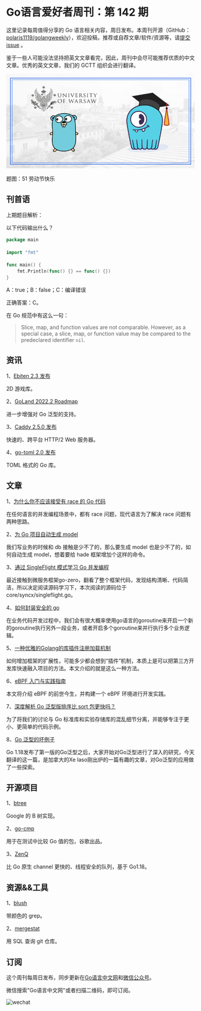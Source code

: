 # Go语言爱好者周刊：第 142 期

这里记录每周值得分享的 Go 语言相关内容，周日发布。本周刊开源（GitHub：[polaris1119/golangweekly](https://github.com/polaris1119/golangweekly)），欢迎投稿，推荐或自荐文章/软件/资源等，请[提交 issue](https://github.com/polaris1119/golangweekly/issues) 。

鉴于一些人可能没法坚持把英文文章看完，因此，周刊中会尽可能推荐优质的中文文章。优秀的英文文章，我们的 GCTT 组织会进行翻译。

![](imgs/issue142/cover.webp)

题图：51 劳动节快乐

## 刊首语

上期题目解析：

以下代码输出什么？

```go
package main

import "fmt"

func main() {
	fmt.Println(func() {} == func() {})
}
```

A：true；B：false；C：编译错误

正确答案：C。

在 Go 规范中有这么一句：

> Slice, map, and function values are not comparable. However, as a special case, a slice, map, or function value may be compared to the predeclared identifier `nil`. 

## 资讯

1、[Ebiten 2.3 发布](https://ebiten.org/documents/2.3.html)

2D 游戏库。

2、[GoLand 2022.2 Roadmap](https://blog.jetbrains.com/go/2022/04/28/goland-2022-2-roadmap/)

进一步增强对 Go 泛型的支持。

3、[Caddy 2.5.0 发布](https://github.com/caddyserver/caddy/releases/tag/v2.5.0)

快速的、跨平台 HTTP/2 Web 服务器。

4、[go-toml 2.0 发布](https://github.com/pelletier/go-toml)

TOML 格式的 Go 库。

## 文章

1、[为什么你不应该接受有 race 的 Go 代码](https://mp.weixin.qq.com/s/1LrULyUXIBJbGyiwmt2pvg)

在任何语言的并发编程场景中，都有 race 问题，现代语言为了解决 race 问题有两种思路。

2、[为 Go 项目自动生成 model](https://mp.weixin.qq.com/s/NiE-tgZHHtnEj1KT5tFWzg)

我们写业务的时候和 db 接触是少不了的，那么要生成 model 也是少不了的，如何自动生成 model，想着要给 hade 框架增加个这样的命令。

3、[通过 SingleFlight 模式学习 Go 并发编程](https://mp.weixin.qq.com/s/X0x-bYorzGuJ4R7DeB92pA)

最近接触到微服务框架go-zero，翻看了整个框架代码，发现结构清晰、代码简洁，所以决定阅读源码学习下，本次阅读的源码位于core/syncx/singleflight.go。

4、[如何封装安全的 go](https://mp.weixin.qq.com/s/UWakTncHOQxECiuH3T2HHA)

在业务代码开发过程中，我们会有很大概率使用go语言的goroutine来开启一个新的goroutine执行另外一段业务，或者开启多个goroutine来并行执行多个业务逻辑。

5、[一种优雅的Golang的库插件注册加载机制](https://mp.weixin.qq.com/s/VRl1I1NUU3Syw9rReUyHEQ)

如何增加框架的扩展性，可能多少都会想到“插件”机制，本质上是可以把第三方开发库快速融入项目的方法。本文介绍的就是这么一种方法。

6、[eBPF 入门与实践指南](https://mp.weixin.qq.com/s/gax8lokjYUbXBmj2RgcUVg)

本文将介绍 eBPF 的前世今生，并构建一个 eBPF 环境进行开发实践。

7、[深度解析 Go 泛型版排序比 sort 包更快吗？](https://mp.weixin.qq.com/s/xpxlgz1cP4x2-_ZpZysADQ)

为了将我们的讨论与 Go 标准库和实验存储库的混乱细节分离，并能够专注于更小、更简单的代码示例。

8、[Go 泛型的坏例子](https://colobu.com/2022/04/26/Crimes-with-Go-Generics/)

Go 1.18发布了第一版的Go泛型之后，大家开始对Go泛型进行了深入的研究，今天翻译的这一篇，是加拿大的Xe Iaso刚出炉的一篇有趣的文章，对Go泛型的应用做了一些探索。

## 开源项目

1、[btree](https://github.com/google/btree)

Google 的 B 树实现。

2、[go-cmp](https://github.com/google/go-cmp)

用于在测试中比较 Go 值的包，谷歌出品。

3、[ZenQ](https://github.com/alphadose/ZenQ)

比 Go 原生 channel 更快的、线程安全的队列，基于 Go1.18。

## 资源&&工具

1、[blush](https://github.com/arsham/blush)

带颜色的 grep。

2、[mergestat](https://github.com/mergestat/mergestat)

用 SQL 查询 git 仓库。

## 订阅

这个周刊每周日发布，同步更新在[Go语言中文网](https://studygolang.com/go/weekly)和[微信公众号](https://weixin.sogou.com/weixin?query=Go%E8%AF%AD%E8%A8%80%E4%B8%AD%E6%96%87%E7%BD%91)。

微信搜索"Go语言中文网"或者扫描二维码，即可订阅。

![wechat](imgs/wechat.png)
